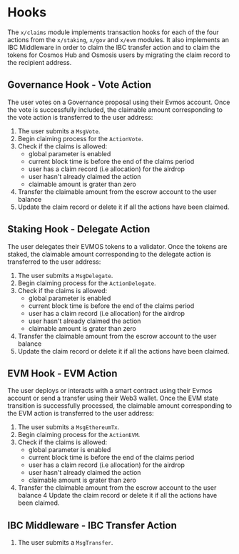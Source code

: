 <!--
order: 4
-->

# Hooks

The `x/claims` module implements transaction hooks for each of the four actions  from the `x/staking`, `x/gov` and  `x/evm` modules. It also implements an IBC Middleware in order to claim the IBC transfer action and to claim the tokens for Cosmos Hub and Osmosis users by migrating the claim record to the recipient address.

## Governance Hook - Vote Action

The user votes on a Governance proposal using their Evmos account. Once the vote is successfully included, the claimable amount corresponding to the vote action is transferred to the user address:

1. The user submits a `MsgVote`.
2. Begin claiming process for the `ActionVote`.
3. Check if the claims is allowed:
    - global parameter is enabled
    - current block time is before the end of the claims period
    - user has a claim record (i.e allocation) for the airdrop
    - user hasn't already claimed the action
    - claimable amount is grater than zero
3. Transfer the claimable amount from the escrow account to the user balance
4. Update the claim record or delete it if all the actions have been claimed.

## Staking Hook - Delegate Action

The user delegates their EVMOS tokens to a validator. Once the tokens are staked, the claimable amount corresponding to the delegate action is transferred to the user address:

1. The user submits a `MsgDelegate`.
2. Begin claiming process for the `ActionDelegate`.
3. Check if the claims is allowed:
    - global parameter is enabled
    - current block time is before the end of the claims period
    - user has a claim record (i.e allocation) for the airdrop
    - user hasn't already claimed the action
    - claimable amount is grater than zero
3. Transfer the claimable amount from the escrow account to the user balance
4. Update the claim record or delete it if all the actions have been claimed.

## EVM Hook - EVM Action

The user deploys or interacts with a smart contract using their Evmos account or send a transfer using their Web3 wallet. Once the EVM state transition is successfully processed, the claimable amount corresponding to the EVM action is transferred to the user address:

1. The user submits a `MsgEthereumTx`.
2. Begin claiming process for the `ActionEVM`.
3. Check if the claims is allowed:
    - global parameter is enabled
    - current block time is before the end of the claims period
    - user has a claim record (i.e allocation) for the airdrop
    - user hasn't already claimed the action
    - claimable amount is grater than zero
3. Transfer the claimable amount from the escrow account to the user balance
4 Update the claim record or delete it if all the actions have been claimed.

## IBC Middleware - IBC Transfer Action

1. The user submits a `MsgTransfer`.
